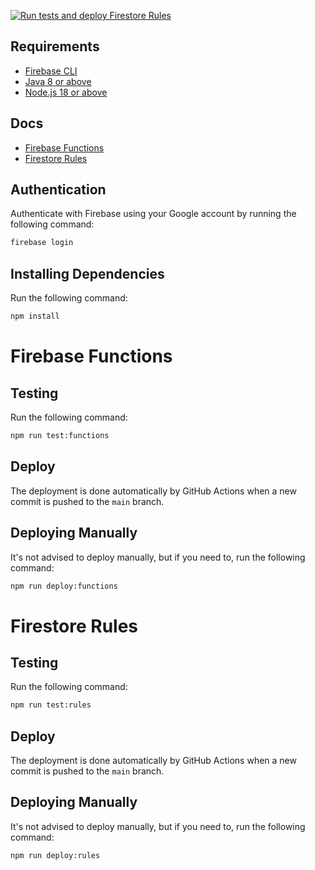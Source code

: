 [![Run tests and deploy Firestore Rules](https://github.com/EscalaFacil/admin/actions/workflows/workflow-merge.yml/badge.svg)](https://github.com/EscalaFacil/admin/actions/workflows/workflow-merge.yml)


## Requirements
- [Firebase CLI](https://firebase.google.com/docs/cli)
- [Java 8 or above](https://www.java.com/)
- [Node.js 18 or above](https://nodejs.org/)


## Docs
- [Firebase Functions](https://firebase.google.com/docs/functions/)
- [Firestore Rules](https://firebase.google.com/docs/rules)


## Authentication
Authenticate with Firebase using your Google account by running the following command:
```bash
firebase login
```


## Installing Dependencies
Run the following command:
```bash
npm install
``` 


# Firebase Functions

## Testing
Run the following command:
```bash
npm run test:functions
```

## Deploy
The deployment is done automatically by GitHub Actions when a new commit is pushed to the `main` branch.

## Deploying Manually
It's not advised to deploy manually, but if you need to, run the following command:
```bash
npm run deploy:functions
```


# Firestore Rules

## Testing
Run the following command:
```bash
npm run test:rules
```

## Deploy
The deployment is done automatically by GitHub Actions when a new commit is pushed to the `main` branch.

## Deploying Manually
It's not advised to deploy manually, but if you need to, run the following command:
```bash
npm run deploy:rules
```